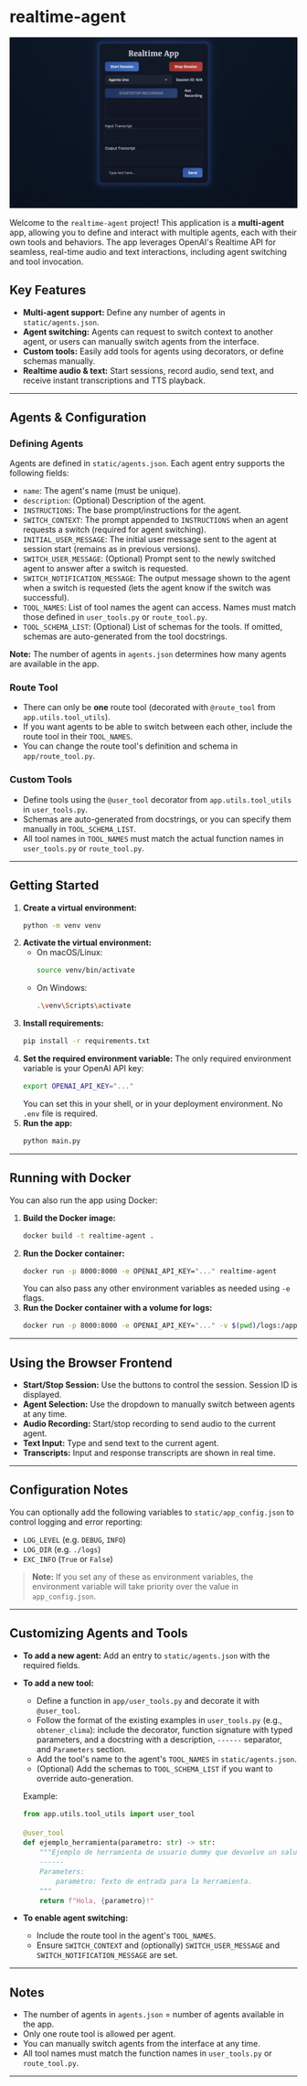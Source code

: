 # realtime-agent

![App Demo](static/app_demo.png)

Welcome to the `realtime-agent` project! This application is a **multi-agent** app, allowing you to define and interact with multiple agents, each with their own tools and behaviors. The app leverages OpenAI's Realtime API for seamless, real-time audio and text interactions, including agent switching and tool invocation.

## Key Features
- **Multi-agent support:** Define any number of agents in `static/agents.json`.
- **Agent switching:** Agents can request to switch context to another agent, or users can manually switch agents from the interface.
- **Custom tools:** Easily add tools for agents using decorators, or define schemas manually.
- **Realtime audio & text:** Start sessions, record audio, send text, and receive instant transcriptions and TTS playback.

---

## Agents & Configuration

### Defining Agents
Agents are defined in `static/agents.json`. Each agent entry supports the following fields:
- `name`: The agent's name (must be unique).
- `description`: (Optional) Description of the agent.
- `INSTRUCTIONS`: The base prompt/instructions for the agent.
- `SWITCH_CONTEXT`: The prompt appended to `INSTRUCTIONS` when an agent requests a switch (required for agent switching).
- `INITIAL_USER_MESSAGE`: The initial user message sent to the agent at session start (remains as in previous versions).
- `SWITCH_USER_MESSAGE`: (Optional) Prompt sent to the newly switched agent to answer after a switch is requested.
- `SWITCH_NOTIFICATION_MESSAGE`: The output message shown to the agent when a switch is requested (lets the agent know if the switch was successful).
- `TOOL_NAMES`: List of tool names the agent can access. Names must match those defined in `user_tools.py` or `route_tool.py`.
- `TOOL_SCHEMA_LIST`: (Optional) List of schemas for the tools. If omitted, schemas are auto-generated from the tool docstrings.

**Note:** The number of agents in `agents.json` determines how many agents are available in the app.

### Route Tool
- There can only be **one** route tool (decorated with `@route_tool` from `app.utils.tool_utils`).
- If you want agents to be able to switch between each other, include the route tool in their `TOOL_NAMES`.
- You can change the route tool's definition and schema in `app/route_tool.py`.

### Custom Tools
- Define tools using the `@user_tool` decorator from `app.utils.tool_utils` in `user_tools.py`.
- Schemas are auto-generated from docstrings, or you can specify them manually in `TOOL_SCHEMA_LIST`.
- All tool names in `TOOL_NAMES` must match the actual function names in `user_tools.py` or `route_tool.py`.

---

## Getting Started

1. **Create a virtual environment:**
    ```sh
    python -m venv venv
    ```
2. **Activate the virtual environment:**
    - On macOS/Linux:
        ```sh
        source venv/bin/activate
        ```
    - On Windows:
        ```sh
        .\venv\Scripts\activate
        ```
3. **Install requirements:**
    ```sh
    pip install -r requirements.txt
    ```
4. **Set the required environment variable:**
    The only required environment variable is your OpenAI API key:
    ```sh
    export OPENAI_API_KEY="..."
    ```
    You can set this in your shell, or in your deployment environment. No `.env` file is required.
5. **Run the app:**
    ```sh
    python main.py
    ```

---

## Running with Docker

You can also run the app using Docker:

1. **Build the Docker image:**
    ```sh
    docker build -t realtime-agent .
    ```
2. **Run the Docker container:**
    ```sh
    docker run -p 8000:8000 -e OPENAI_API_KEY="..." realtime-agent
    ```
    You can also pass any other environment variables as needed using `-e` flags.
3. **Run the Docker container with a volume for logs:**
    ```sh
    docker run -p 8000:8000 -e OPENAI_API_KEY="..." -v $(pwd)/logs:/app/logs realtime-agent
    ```

---

## Using the Browser Frontend

- **Start/Stop Session:** Use the buttons to control the session. Session ID is displayed.
- **Agent Selection:** Use the dropdown to manually switch between agents at any time.
- **Audio Recording:** Start/stop recording to send audio to the current agent.
- **Text Input:** Type and send text to the current agent.
- **Transcripts:** Input and response transcripts are shown in real time.

---

## Configuration Notes

You can optionally add the following variables to `static/app_config.json` to control logging and error reporting:

- `LOG_LEVEL` (e.g. `DEBUG`, `INFO`)
- `LOG_DIR` (e.g. `./logs`)
- `EXC_INFO` (`True` or `False`)

> **Note:** If you set any of these as environment variables, the environment variable will take priority over the value in `app_config.json`.

---

## Customizing Agents and Tools

- **To add a new agent:** Add an entry to `static/agents.json` with the required fields.
- **To add a new tool:**
    - Define a function in `app/user_tools.py` and decorate it with `@user_tool`.
    - Follow the format of the existing examples in `user_tools.py` (e.g., `obtener_clima`): include the decorator, function signature with typed parameters, and a docstring with a description, `------` separator, and `Parameters` section.
    - Add the tool's name to the agent's `TOOL_NAMES` in `static/agents.json`.
    - (Optional) Add the schemas to `TOOL_SCHEMA_LIST` if you want to override auto-generation.

    Example:
    ```python
    from app.utils.tool_utils import user_tool

    @user_tool
    def ejemplo_herramienta(parametro: str) -> str:
        """Ejemplo de herramienta de usuario dummy que devuelve un saludo.
        ------
        Parameters:
            parametro: Texto de entrada para la herramienta.
        """
        return f"Hola, {parametro}!"
    ```
- **To enable agent switching:**
    - Include the route tool in the agent's `TOOL_NAMES`.
    - Ensure `SWITCH_CONTEXT` and (optionally) `SWITCH_USER_MESSAGE` and `SWITCH_NOTIFICATION_MESSAGE` are set.

---

## Notes
- The number of agents in `agents.json` = number of agents available in the app.
- Only one route tool is allowed per agent.
- You can manually switch agents from the interface at any time.
- All tool names must match the function names in `user_tools.py` or `route_tool.py`.

---